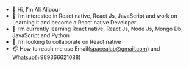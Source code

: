 - 👋 Hi, I’m Ali Alipour
- 👀 I’m interested in React native, React Js, JavaScript and work on Learning it and become a React native Developer
- 🌱 I’m currently learning React native, React Js, Node Js, Mongo Db, JavaScript and Python
- 💞️ I’m looking to collaborate on React native
- 📫 How to reach me use Email(spacealab@gmail.com) and Whatsup(+989366621088)
<!---
spacealab/spacealab is a ✨ special ✨ repository because its `README.md` (this file) appears on your GitHub profile.
You can click the Preview link to take a look at your changes.
--->
